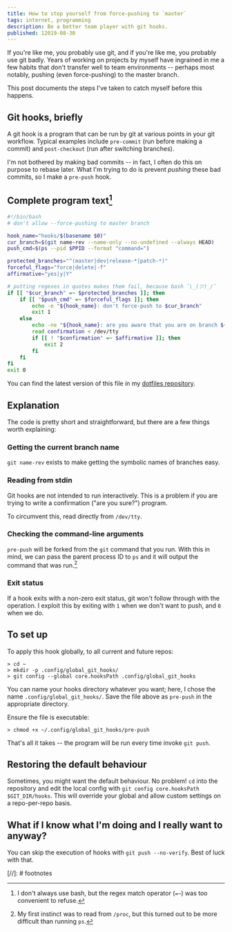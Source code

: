 ```yaml
---
title: How to stop yourself from force-pushing to `master`
tags: internet, programming
description: Be a better team player with git hooks.
published: 12019-08-30
---
```


If you're like me, you probably use git, and if you're like me, you probably use git badly. Years of working on projects by myself have ingrained in me a few habits that don't transfer well to team environments -- perhaps most notably, pushing (even force-pushing) to the master branch.

This post documents the steps I've taken to catch myself before this happens.

## Git hooks, briefly

A git hook is a program that can be run by git at various points in your git workflow. Typical examples include `pre-commit` (run before making a commit) and `post-checkout` (run after switching branches).

I'm not bothered by making bad commits -- in fact, I often do this on purpose to rebase later. What I'm trying to do is prevent *pushing* these bad commits, so I make a `pre-push` hook.

## Complete program text[^bash]

```bash
#!/bin/bash
# don't allow --force-pushing to master branch

hook_name="hooks/$(basename $0)"
cur_branch=$(git name-rev --name-only --no-undefined --always HEAD)
push_cmd=$(ps --pid $PPID --format "command=")

protected_branches="^(master|dev|release-*|patch-*)"
forceful_flags="force|delete|-f"
affirmative="yes|y|Y"

# putting regexes in quotes makes them fail, because bash ¯\_(ツ)_/¯
if [[ "$cur_branch" =~ $protected_branches ]]; then
    if [[ "$push_cmd" =~ $forceful_flags ]]; then
        echo -e "${hook_name}: don't force-push to $cur_branch"
        exit 1
    else
        echo -ne "${hook_name}: are you aware that you are on branch ${cur_branch}? "
        read confirmation < /dev/tty
        if [[ ! "$confirmation" =~ $affirmative ]]; then
            exit 2
        fi
    fi
fi
exit 0
```

You can find the latest version of this file in my [dotfiles repository](https://github.com/ninedotnine/dotfiles/blob/master/git_hooks/pre-push).

## Explanation

The code is pretty short and straightforward, but there are a few things worth explaining:

### Getting the current branch name

`git name-rev` exists to make getting the symbolic names of branches easy.

### Reading from stdin

Git hooks are not intended to run interactively. This is a problem if you are trying to write a confirmation ("are you sure?") program.

To circumvent this, read directly from `/dev/tty`.

### Checking the command-line arguments

`pre-push` will be forked from the `git` command that you run. With this in mind, we can pass the parent process ID to `ps` and it will output the command that was run.[^proc]

### Exit status

If a hook exits with a non-zero exit status, git won't follow through with the operation. I exploit this by exiting with `1` when we don't want to push, and `0` when we do.

## To set up

To apply this hook globally, to all current and future repos:

```
> cd ~
> mkdir -p .config/global_git_hooks/
> git config --global core.hooksPath .config/global_git_hooks
```

You can name your hooks directory whatever you want; here, I chose the name `.config/global_git_hooks/`. Save the file above as `pre-push` in the appropriate directory.

Ensure the file is executable:

```
> chmod +x ~/.config/global_git_hooks/pre-push
```

That's all it takes -- the program will be run every time invoke `git push`.

## Restoring the default behaviour

Sometimes, you might want the default behaviour. No problem! `cd` into the repository and edit the local config with `git config core.hooksPath $GIT_DIR/hooks`. This will override your global and allow custom settings on a repo-per-repo basis.

## What if I know what I'm doing and I really want to anyway?

You can skip the execution of hooks with `git push --no-verify`. Best of luck with that.

[//]: # footnotes

[^bash]: I don't always use bash, but the regex match operator (`=~`) was too convenient to refuse.
[^proc]: My first instinct was to read from `/proc`, but this turned out to be more difficult than running `ps`.
